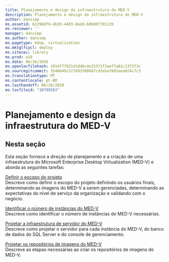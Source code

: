 ```yaml
---
title: Planejamento e design da infraestrutura do MED-V
description: Planejamento e design da infraestrutura do MED-V
author: dansimp
ms.assetid: 6129b8f6-4b20-4403-8edd-68b007791139
ms.reviewer: ''
manager: dansimp
ms.author: dansimp
ms.pagetype: mdop, virtualization
ms.mktglfcycl: deploy
ms.sitesec: library
ms.prod: w10
ms.date: 06/16/2016
ms.openlocfilehash: 1914f7f921d1dd6c4e25371f3aef7a62c13f373c
ms.sourcegitcommit: 354664bc527d93f80687cd2eba70d1eea024c7c3
ms.translationtype: MT
ms.contentlocale: pt-BR
ms.lasthandoff: 06/26/2020
ms.locfileid: "10799383"
---
```

# Planejamento e design da infraestrutura do MED-V


## Nesta seção


Esta seção fornece a direção de planejamento e a criação de uma infraestrutura do Microsoft Enterprise Desktop Virtualization (MED-V) e aborda as seguintes tarefas:

<a href="" id="define-the-project-scope"></a>[Definir o escopo do projeto](define-the-project-scope.md)  
Descreve como definir o escopo do projeto definindo os usuários finais, determinando as imagens do MED-V a serem gerenciadas, determinando as expectativas do nível de serviço da organização e validando com o negócio.

<a href="" id="identify-the-number-of-med-v-instances"></a>[Identificar o número de instâncias do MED-V](identify-the-number-of-med-v-instances.md)  
Descreve como identificar o número de instâncias do MED-V necessárias.

<a href="" id="design-the-med-v-server-infrastructure"></a>[Projetar a infraestrutura de servidor do MED-V](design-the-med-v-server-infrastructure.md)  
Descreve como projetar o servidor para cada instância do MED-V, do banco de dados do SQL Server e do console de gerenciamento.

<a href="" id="design-the-med-v-image-repositories"></a>[Projetar os repositórios de imagens do MED-V](design-the-med-v-image-repositories.md)  
Descreve as etapas necessárias ao criar os repositórios de imagens do MED-V.

 

 





